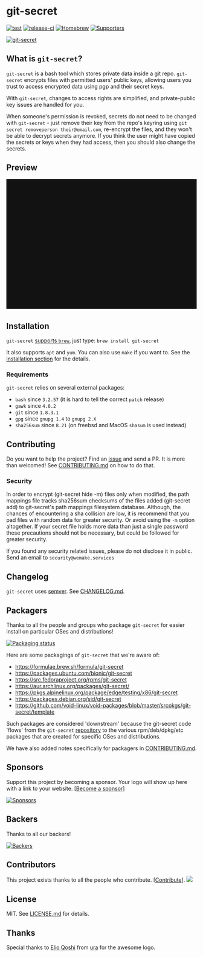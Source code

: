 # git-secret


[![test](https://github.com/sobolevn/git-secret/actions/workflows/test.yml/badge.svg?branch=master&event=push)](https://github.com/sobolevn/git-secret/actions/workflows/test.yml)
[![release-ci](https://github.com/sobolevn/git-secret/actions/workflows/release-ci.yml/badge.svg)](https://github.com/sobolevn/git-secret/actions/workflows/release-ci.yml)
[![Homebrew](https://img.shields.io/homebrew/v/git-secret.svg)](https://formulae.brew.sh/formula/git-secret)
[![Supporters](https://img.shields.io/opencollective/all/git-secret.svg?color=gold&label=supporters)](https://opencollective.com/git-secret)

[![git-secret](https://raw.githubusercontent.com/sobolevn/git-secret/gh-pages/images/git-secret-big.png)](https://git-secret.io/)


## What is `git-secret`?

`git-secret` is a bash tool which stores private data inside a git repo.
`git-secret` encrypts files with permitted users' public keys,
allowing users you trust to access encrypted data using pgp and their secret keys.

With `git-secret`, changes to access rights are simplified, and private-public key issues are handled for you.

When someone's permission is revoked, secrets do not need to be changed with `git-secret` -
just remove their key from the repo's keyring using `git secret removeperson their@email.com`,
re-encrypt the files, and they won't be able to decrypt secrets anymore.
If you think the user might have copied the secrets or keys when they had access, then
you should also change the secrets.


## Preview

[![git-secret terminal preview](git-secret.gif)](https://asciinema.org/a/41811?autoplay=1)


## Installation

`git-secret` [supports `brew`](https://formulae.brew.sh/formula/git-secret), just type: `brew install git-secret`

It also supports `apt` and `yum`. You can also use `make` if you want to.
See the [installation section](https://sobolevn.me/git-secret/installation) for the details.

### Requirements

`git-secret` relies on several external packages:

- `bash` since `3.2.57` (it is hard to tell the correct `patch` release)
- `gawk` since `4.0.2`
- `git` since `1.8.3.1`
- `gpg` since `gnupg 1.4` to `gnupg 2.X`
- `sha256sum` since `8.21` (on freebsd and MacOS `shasum` is used instead)


## Contributing

Do you want to help the project? Find an [issue](https://github.com/sobolevn/git-secret/issues)
and send a PR. It is more than welcomed! See [CONTRIBUTING.md](CONTRIBUTING.md) on how to do that.

### Security

In order to encrypt (git-secret hide -m) files only when modified, the path
mappings file tracks sha256sum checksums of the files added (git-secret add) to
git-secret's path mappings filesystem database. Although, the chances of
encountering a sha collision are low, it is recommend that you pad files with
random data for greater security. Or avoid using  the `-m` option altogether.
If your secret file holds more data than just a single password these
precautions should not be necessary, but could be followed for greater
security.

If you found any security related issues, please do not disclose it in public. Send an email to `security@wemake.services`


## Changelog

`git-secret` uses [semver](https://semver.org/). See [CHANGELOG.md](CHANGELOG.md).


## Packagers

Thanks to all the people and groups who package `git-secret` for easier install on particular OSes and distributions!

[![Packaging status](https://repology.org/badge/vertical-allrepos/git-secret.svg)](https://repology.org/project/git-secret/versions)

Here are some packagings of `git-secret` that we're aware of:

- https://formulae.brew.sh/formula/git-secret
- https://packages.ubuntu.com/bionic/git-secret
- https://src.fedoraproject.org/rpms/git-secret
- https://aur.archlinux.org/packages/git-secret/
- https://pkgs.alpinelinux.org/package/edge/testing/x86/git-secret
- https://packages.debian.org/sid/git-secret
- https://github.com/void-linux/void-packages/blob/master/srcpkgs/git-secret/template

Such packages are considered 'downstream' because the git-secret code 'flows' from the `git-secret` [repository](https://git-secret.io/installation)
to the various rpm/deb/dpkg/etc packages that are created for specific OSes and distributions.

We have also added notes specifically for packagers in [CONTRIBUTING.md](CONTRIBUTING.md).


## Sponsors

Support this project by becoming a sponsor. Your logo will show up here with a link to your website. [[Become a sponsor](https://opencollective.com/git-secret#sponsor)]

[![Sponsors](https://opencollective.com/git-secret/tiers/sponsor.svg?width=890)](https://opencollective.com/git-secret)


## Backers

Thanks to all our backers!

[![Backers](https://opencollective.com/git-secret/tiers/backer.svg?width=890&avatarHeight=36)](https://opencollective.com/git-secret)


## Contributors

This project exists thanks to all the people who contribute. [[Contribute](CONTRIBUTING.md)].
<a href="https://github.com/sobolevn/git-secret/graphs/contributors"><img src="https://opencollective.com/git-secret/contributors.svg?width=890" /></a>


## License

MIT. See [LICENSE.md](LICENSE.md) for details.


## Thanks

Special thanks to [Elio Qoshi](https://elioqoshi.me/sq/) from [ura](http://ura.design/) for the awesome logo.

